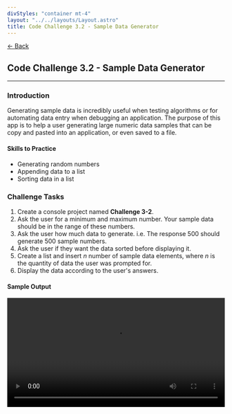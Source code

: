 ```yaml
---
divStyles: "container mt-4"
layout: "../../layouts/Layout.astro"
title: Code Challenge 3.2 - Sample Data Generator
---
```


[← Back](/code-challenges/)

## Code Challenge 3.2 - Sample Data Generator

---

### Introduction

Generating sample data is incredibly useful when testing algorithms or for automating data entry when debugging an application. The purpose of this app is to help a user generating large numeric data samples that can be copy and pasted into an application, or even saved to a file.

#### Skills to Practice

- Generating random numbers
- Appending data to a list
- Sorting data in a list

### Challenge Tasks

1. Create a console project named **Challenge 3-2**.
2. Ask the user for a minimum and maximum number. Your sample data should be in the range of these numbers.
3. Ask the user how much data to generate. i.e. The response 500 should generate 500 sample numbers.
4. Ask the user if they want the data sorted before displaying it.
5. Create a list and insert _n_ number of sample data elements, where _n_ is the quantity of data the user was prompted for.
6. Display the data according to the user's answers.

#### Sample Output

<div class="row">
    <div class="col-sm-12 col-xl-10 offset-xl-1">
        <video src="/courses/code-challenges/code-challenge-3-2-sample.mp4" autoplay loop width="100%"></video>
    </div>
</div>
